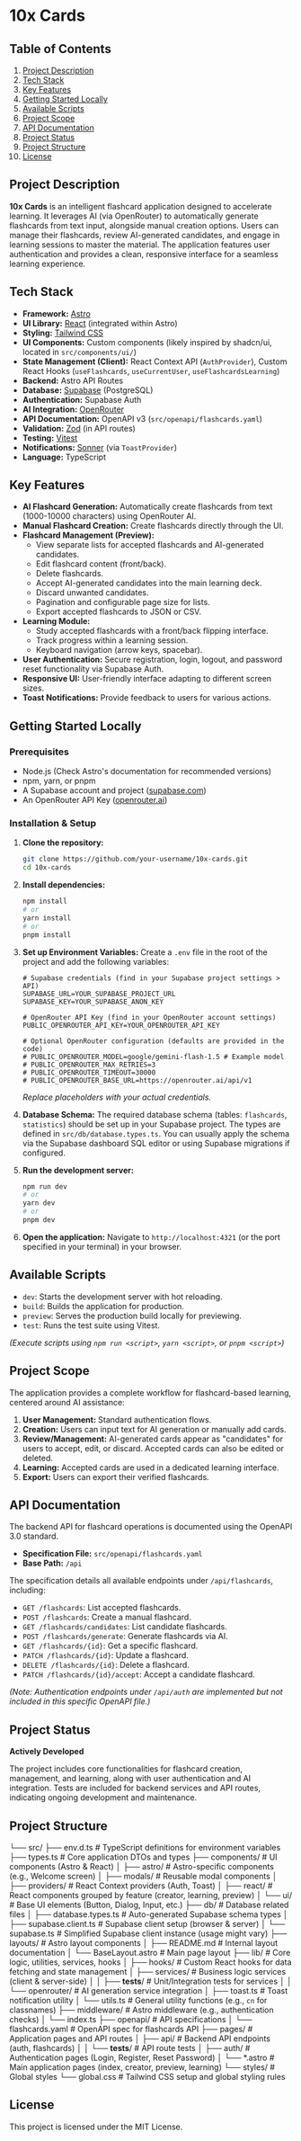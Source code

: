 
# 10x Cards

## Table of Contents

1.  [Project Description](#project-description)
2.  [Tech Stack](#tech-stack)
3.  [Key Features](#key-features)
4.  [Getting Started Locally](#getting-started-locally)
5.  [Available Scripts](#available-scripts)
6.  [Project Scope](#project-scope)
7.  [API Documentation](#api-documentation)
8.  [Project Status](#project-status)
9.  [Project Structure](#project-structure)
10. [License](#license)

## Project Description

**10x Cards** is an intelligent flashcard application designed to accelerate learning. It leverages AI (via OpenRouter) to automatically generate flashcards from text input, alongside manual creation options. Users can manage their flashcards, review AI-generated candidates, and engage in learning sessions to master the material. The application features user authentication and provides a clean, responsive interface for a seamless learning experience.

## Tech Stack

*   **Framework:** [Astro](https://astro.build/)
*   **UI Library:** [React](https://reactjs.org/) (integrated within Astro)
*   **Styling:** [Tailwind CSS](https://tailwindcss.com/)
*   **UI Components:** Custom components (likely inspired by shadcn/ui, located in `src/components/ui/`)
*   **State Management (Client):** React Context API (`AuthProvider`), Custom React Hooks (`useFlashcards`, `useCurrentUser`, `useFlashcardsLearning`)
*   **Backend:** Astro API Routes
*   **Database:** [Supabase](https://supabase.io/) (PostgreSQL)
*   **Authentication:** Supabase Auth
*   **AI Integration:** [OpenRouter](https://openrouter.ai/)
*   **API Documentation:** OpenAPI v3 (`src/openapi/flashcards.yaml`)
*   **Validation:** [Zod](https://zod.dev/) (in API routes)
*   **Testing:** [Vitest](https://vitest.dev/)
*   **Notifications:** [Sonner](https://sonner.emilkowal.ski/) (via `ToastProvider`)
*   **Language:** TypeScript

## Key Features

*   **AI Flashcard Generation:** Automatically create flashcards from text (1000-10000 characters) using OpenRouter AI.
*   **Manual Flashcard Creation:** Create flashcards directly through the UI.
*   **Flashcard Management (Preview):**
    *   View separate lists for accepted flashcards and AI-generated candidates.
    *   Edit flashcard content (front/back).
    *   Delete flashcards.
    *   Accept AI-generated candidates into the main learning deck.
    *   Discard unwanted candidates.
    *   Pagination and configurable page size for lists.
    *   Export accepted flashcards to JSON or CSV.
*   **Learning Module:**
    *   Study accepted flashcards with a front/back flipping interface.
    *   Track progress within a learning session.
    *   Keyboard navigation (arrow keys, spacebar).
*   **User Authentication:** Secure registration, login, logout, and password reset functionality via Supabase Auth.
*   **Responsive UI:** User-friendly interface adapting to different screen sizes.
*   **Toast Notifications:** Provide feedback to users for various actions.

## Getting Started Locally

### Prerequisites

*   Node.js (Check Astro's documentation for recommended versions)
*   npm, yarn, or pnpm
*   A Supabase account and project ([supabase.com](https://supabase.com/))
*   An OpenRouter API Key ([openrouter.ai](https://openrouter.ai/))

### Installation & Setup

1.  **Clone the repository:**
    ```bash
    git clone https://github.com/your-username/10x-cards.git
    cd 10x-cards
    ```

2.  **Install dependencies:**
    ```bash
    npm install
    # or
    yarn install
    # or
    pnpm install
    ```

3.  **Set up Environment Variables:**
    Create a `.env` file in the root of the project and add the following variables:

    ```dotenv
    # Supabase credentials (find in your Supabase project settings > API)
    SUPABASE_URL=YOUR_SUPABASE_PROJECT_URL
    SUPABASE_KEY=YOUR_SUPABASE_ANON_KEY

    # OpenRouter API Key (find in your OpenRouter account settings)
    PUBLIC_OPENROUTER_API_KEY=YOUR_OPENROUTER_API_KEY

    # Optional OpenRouter configuration (defaults are provided in the code)
    # PUBLIC_OPENROUTER_MODEL=google/gemini-flash-1.5 # Example model
    # PUBLIC_OPENROUTER_MAX_RETRIES=3
    # PUBLIC_OPENROUTER_TIMEOUT=30000
    # PUBLIC_OPENROUTER_BASE_URL=https://openrouter.ai/api/v1
    ```
    *Replace placeholders with your actual credentials.*

4.  **Database Schema:**
    The required database schema (tables: `flashcards`, `statistics`) should be set up in your Supabase project. The types are defined in `src/db/database.types.ts`. You can usually apply the schema via the Supabase dashboard SQL editor or using Supabase migrations if configured.

5.  **Run the development server:**
    ```bash
    npm run dev
    # or
    yarn dev
    # or
    pnpm dev
    ```

6.  **Open the application:**
    Navigate to `http://localhost:4321` (or the port specified in your terminal) in your browser.

## Available Scripts

*   `dev`: Starts the development server with hot reloading.
*   `build`: Builds the application for production.
*   `preview`: Serves the production build locally for previewing.
*   `test`: Runs the test suite using Vitest.

*(Execute scripts using `npm run <script>`, `yarn <script>`, or `pnpm <script>`)*

## Project Scope

The application provides a complete workflow for flashcard-based learning, centered around AI assistance:

1.  **User Management:** Standard authentication flows.
2.  **Creation:** Users can input text for AI generation or manually add cards.
3.  **Review/Management:** AI-generated cards appear as "candidates" for users to accept, edit, or discard. Accepted cards can also be edited or deleted.
4.  **Learning:** Accepted cards are used in a dedicated learning interface.
5.  **Export:** Users can export their verified flashcards.

## API Documentation

The backend API for flashcard operations is documented using the OpenAPI 3.0 standard.

*   **Specification File:** `src/openapi/flashcards.yaml`
*   **Base Path:** `/api`

The specification details all available endpoints under `/api/flashcards`, including:
*   `GET /flashcards`: List accepted flashcards.
*   `POST /flashcards`: Create a manual flashcard.
*   `GET /flashcards/candidates`: List candidate flashcards.
*   `POST /flashcards/generate`: Generate flashcards via AI.
*   `GET /flashcards/{id}`: Get a specific flashcard.
*   `PATCH /flashcards/{id}`: Update a flashcard.
*   `DELETE /flashcards/{id}`: Delete a flashcard.
*   `PATCH /flashcards/{id}/accept`: Accept a candidate flashcard.

*(Note: Authentication endpoints under `/api/auth` are implemented but not included in this specific OpenAPI file.)*

## Project Status

**Actively Developed**

The project includes core functionalities for flashcard creation, management, and learning, along with user authentication and AI integration. Tests are included for backend services and API routes, indicating ongoing development and maintenance.

## Project Structure


└── src/
    ├── env.d.ts             # TypeScript definitions for environment variables
    ├── types.ts             # Core application DTOs and types
    ├── components/          # UI components (Astro & React)
    │   ├── astro/           # Astro-specific components (e.g., Welcome screen)
    │   ├── modals/          # Reusable modal components
    │   ├── providers/       # React Context providers (Auth, Toast)
    │   ├── react/           # React components grouped by feature (creator, learning, preview)
    │   └── ui/              # Base UI elements (Button, Dialog, Input, etc.)
    ├── db/                  # Database related files
    │   ├── database.types.ts # Auto-generated Supabase schema types
    │   ├── supabase.client.ts # Supabase client setup (browser & server)
    │   └── supabase.ts      # Simplified Supabase client instance (usage might vary)
    ├── layouts/             # Astro layout components
    │   ├── README.md        # Internal layout documentation
    │   └── BaseLayout.astro # Main page layout
    ├── lib/                 # Core logic, utilities, services, hooks
    │   ├── hooks/           # Custom React hooks for data fetching and state management
    │   ├── services/        # Business logic services (client & server-side)
    │   │   ├── __tests__/   # Unit/Integration tests for services
    │   │   └── openrouter/  # AI generation service integration
    │   ├── toast.ts         # Toast notification utility
    │   └── utils.ts         # General utility functions (e.g., `cn` for classnames)
    ├── middleware/          # Astro middleware (e.g., authentication checks)
    │   └── index.ts
    ├── openapi/             # API specifications
    │   └── flashcards.yaml  # OpenAPI spec for flashcards API
    ├── pages/               # Application pages and API routes
    │   ├── api/             # Backend API endpoints (auth, flashcards)
    │   │   └── __tests__/   # API route tests
    │   ├── auth/            # Authentication pages (Login, Register, Reset Password)
    │   └── *.astro          # Main application pages (index, creator, preview, learning)
    └── styles/              # Global styles
        └── global.css       # Tailwind CSS setup and global styling rules


## License

This project is licensed under the MIT License. 

